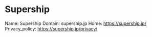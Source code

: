 
# Supership

Name: Supership
Domain: supership.jp
Home: https://supership.jp/
Privacy_policy: https://supership.jp/privacy/
